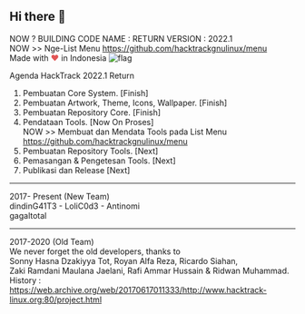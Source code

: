 ## Hi there 👋 
NOW ? BUILDING CODE NAME : RETURN VERSION : 2022.1  
NOW >> Nge-List Menu https://github.com/hacktrackgnulinux/menu  
Made with <span style="color: #e25555;">&#9829;</span> in Indonesia ![flag](http://www.flags-and-anthems.com/images/flags/i/flag-indonesia-wehende-flagge-12x18.gif)

Agenda HackTrack 2022.1 Return   
1. Pembuatan Core System. [Finish]  
2. Pembuatan Artwork, Theme, Icons, Wallpaper. [Finish]  
3. Pembuatan Repository Core. [Finish]  
4. Pendataan Tools. [Now On Proses]  
   NOW >> Membuat dan Mendata Tools pada List Menu https://github.com/hacktrackgnulinux/menu    
5. Pembuatan Repository Tools. [Next]  
6. Pemasangan & Pengetesan Tools. [Next]  
7. Publikasi dan Release [Next]  

 -------------------------------------------------------------
2017- Present (New Team)  
dindinG41T3 - LoliC0d3 - Antinomi  
gagaltotal  

  -------------------------------------------------------------
2017-2020 (Old Team)  
We never forget the old developers, thanks to  
Sonny Hasna Dzakiyya Tot, Royan Alfa Reza, Ricardo Siahan,  
Zaki Ramdani Maulana Jaelani, Rafi Ammar Hussain & Ridwan Muhammad.  
History : https://web.archive.org/web/20170617011333/http://www.hacktrack-linux.org:80/project.html  
<!--

**Here are some ideas to get you started:**

🙋‍♀️ A short introduction - what is your organization all about?
🌈 Contribution guidelines - how can the community get involved?
👩‍💻 Useful resources - where can the community find your docs? Is there anything else the community should know?
🍿 Fun facts - what does your team eat for breakfast?
🧙 Remember, you can do mighty things with the power of [Markdown](https://docs.github.com/github/writing-on-github/getting-started-with-writing-and-formatting-on-github/basic-writing-and-formatting-syntax)
-->
